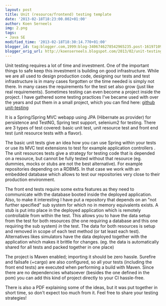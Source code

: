 ```yaml
---
layout: post
title: Unit (resource/frontend) testing template
date: '2013-02-18T18:23:00.002+01:00'
author: Koen Serneels
img: 2.png
tags:
- Java SE
modified_time: '2013-02-18T18:30:14.770+01:00'
blogger_id: tag:blogger.com,1999:blog-3406746278542965235.post-161971091390855449
blogger_orig_url: http://koenserneels.blogspot.com/2013/02/unit-testing.html
---
```


Unit testing requires a lot of time and investment. One of the important things to safe keep this investment is building on good infrastructure. While we are all used to design production code, designing our tests and test infrastructure is in many cases forgotten or the time needed is simply not there. In many cases the requirements for the test set also grow (just like real requirements). Sometimes testing can even become a project inside the project. I have gathered some testing practices I've became used with over the years and put them in a small project, which you can find here:  <a target="_blank" href="https://github.com/koen-serneels/unit-testing">github unit-testing</a>

It is a Spring/Spring MVC webapp using JPA (Hibernate as provider) for persistence and TestNG, Spring test support, selenium2 for testing. There are 3 types of test covered: basic unit test, unit resource test and front end test (unit resource tests with a flavor). 

The basic unit tests give an idea how you can use Spring within your tests or use its MVC test extensions to test for example application controllers . The unit resources tests give a strategy for testing code that is depended on a resource, but cannot be fully tested without that resource (eg. dummies, mocks or stubs are not the best alternative). For example repositories depending on a RDBMS. In that case we work with an embedded database which allows to test our repositories very close to their production environment. 

The front end tests require some extra features as they need to communicate with the database booted inside the deployed application. Also, to make it interesting I have put a repository that depends on an "not further specified" sub system for which no in memory equivalents exists. A stub is put into place in the deployed application which is remotely controllable from within the test.  This allows you to have the data setup from the test for both resources (the one requiring a database and this one requiring the sub system) *in* the test. The data for both resources is setup and removed in scope of each test method (or tat least each test).  Alternatives likes simulators have the data deployed together with the application which makes it brittle for changes. (eg. the data is automatically shared for all tests and packed together in one place) 

The project is Maven enabled; importing it should be zero hassle. Surefire and failsafe (+cargo) are also configured, so all your tests (including the front end tests) are executed when performing a build with Maven. Since there are no dependencies whatsoever (besides the one defined in the pom) you can add this kind of project directly to your CI hassle-free.

There is also a PDF explaining some of the ideas, but it was put together in short time, so don't expect too much from it. Feel free to share your testing strategies!
